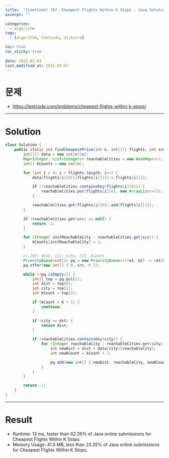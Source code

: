 ```yaml
---
title:  "[LeetCode] 787. Cheapest Flights Within K Stops - Java Solution"
excerpt: ""

categories:
  - algorithm
tags:
  - [algorithm, leetcode, dijkstra]

toc: true
toc_sticky: true
 
date: 2021-03-03
last_modified_at: 2021-03-03
---
```


# 문제
- https://leetcode.com/problems/cheapest-flights-within-k-stops/

---

# Solution
```java
class Solution {
    public static int findCheapestPrice(int n, int[][] flights, int src, int dst, int K) {
        int[][] data = new int[n][n];
        Map<Integer, List<Integer>> reachableCities = new HashMap<>();
        int[] kCounts = new int[n];

        for (int i = 0; i < flights.length; i++) {
            data[flights[i][0]][flights[i][1]] = flights[i][2];

            if (!reachableCities.containsKey(flights[i][0])) {
                reachableCities.put(flights[i][0], new ArrayList<>());
            }

            reachableCities.get(flights[i][0]).add(flights[i][1]);
        }

        if (reachableCities.get(src) == null) {
            return -1;
        }

        for (Integer initReachableCity : reachableCities.get(src)) {
            kCounts[initReachableCity] = 1;
        }

        // [0]: dist, [1]: city, [2]: kCount
        PriorityQueue<int[]> pq = new PriorityQueue<>((e1, e2) -> (e1[0] - e2[0]));
        pq.offer(new int[] { 0, src, 0 });

        while (!pq.isEmpty()) {
            int[] top = pq.poll();
            int dist = top[0];
            int city = top[1];
            int kCount = top[2];

            if (kCount > K + 1) {
                continue;
            }

            if (city == dst) {
                return dist;
            }

            if (reachableCities.containsKey(city)) {
                for (Integer reachableCity : reachableCities.get(city)) {
                    int newDist = dist + data[city][reachableCity];
                    int newKCount = kCount + 1;

                    pq.add(new int[] { newDist, reachableCity, newKCount });
                }
            }
        }

        return -1;
    }
}
```

---

# Result

- Runtime: 13 ms, faster than 42.26% of Java online submissions for Cheapest Flights Within K Stops.
- Memory Usage: 41.5 MB, less than 23.35% of Java online submissions for Cheapest Flights Within K Stops.